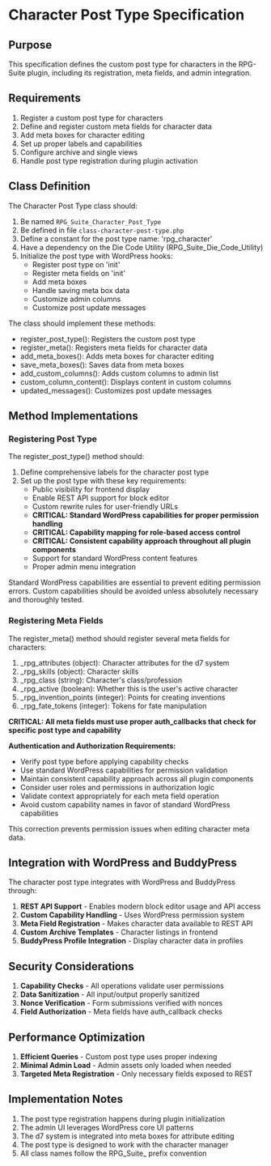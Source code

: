 # Character Post Type Specification

## Purpose
This specification defines the custom post type for characters in the RPG-Suite plugin, including its registration, meta fields, and admin integration.

## Requirements
1. Register a custom post type for characters
2. Define and register custom meta fields for character data
3. Add meta boxes for character editing
4. Set up proper labels and capabilities
5. Configure archive and single views
6. Handle post type registration during plugin activation

## Class Definition

The Character Post Type class should:
1. Be named `RPG_Suite_Character_Post_Type`
2. Be defined in file `class-character-post-type.php`
3. Define a constant for the post type name: 'rpg_character'
4. Have a dependency on the Die Code Utility (RPG_Suite_Die_Code_Utility)
5. Initialize the post type with WordPress hooks:
   - Register post type on 'init'
   - Register meta fields on 'init'
   - Add meta boxes
   - Handle saving meta box data
   - Customize admin columns
   - Customize post update messages

The class should implement these methods:
- register_post_type(): Registers the custom post type
- register_meta(): Registers meta fields for character data
- add_meta_boxes(): Adds meta boxes for character editing
- save_meta_boxes(): Saves data from meta boxes
- add_custom_columns(): Adds custom columns to admin list
- custom_column_content(): Displays content in custom columns
- updated_messages(): Customizes post update messages

## Method Implementations

### Registering Post Type

The register_post_type() method should:

1. Define comprehensive labels for the character post type
2. Set up the post type with these key requirements:
   - Public visibility for frontend display
   - Enable REST API support for block editor
   - Custom rewrite rules for user-friendly URLs
   - **CRITICAL: Standard WordPress capabilities for proper permission handling**
   - **CRITICAL: Capability mapping for role-based access control**
   - **CRITICAL: Consistent capability approach throughout all plugin components**
   - Support for standard WordPress content features
   - Proper admin menu integration

Standard WordPress capabilities are essential to prevent editing permission errors. Custom capabilities should be avoided unless absolutely necessary and thoroughly tested.

### Registering Meta Fields

The register_meta() method should register several meta fields for characters:

1. _rpg_attributes (object): Character attributes for the d7 system
2. _rpg_skills (object): Character skills
3. _rpg_class (string): Character's class/profession
4. _rpg_active (boolean): Whether this is the user's active character
5. _rpg_invention_points (integer): Points for creating inventions
6. _rpg_fate_tokens (integer): Tokens for fate manipulation

**CRITICAL: All meta fields must use proper auth_callbacks that check for specific post type and capability**

**Authentication and Authorization Requirements:**

* Verify post type before applying capability checks
* Use standard WordPress capabilities for permission validation
* Maintain consistent capability approach across all plugin components
* Consider user roles and permissions in authorization logic
* Validate context appropriately for each meta field operation
* Avoid custom capability names in favor of standard WordPress capabilities

This correction prevents permission issues when editing character meta data.

## Integration with WordPress and BuddyPress

The character post type integrates with WordPress and BuddyPress through:

1. **REST API Support** - Enables modern block editor usage and API access
2. **Custom Capability Handling** - Uses WordPress permission system
3. **Meta Field Registration** - Makes character data available to REST API
4. **Custom Archive Templates** - Character listings in frontend
5. **BuddyPress Profile Integration** - Display character data in profiles

## Security Considerations

1. **Capability Checks** - All operations validate user permissions
2. **Data Sanitization** - All input/output properly sanitized
3. **Nonce Verification** - Form submissions verified with nonces
4. **Field Authorization** - Meta fields have auth_callback checks

## Performance Optimization

1. **Efficient Queries** - Custom post type uses proper indexing
2. **Minimal Admin Load** - Admin assets only loaded when needed
3. **Targeted Meta Registration** - Only necessary fields exposed to REST

## Implementation Notes

1. The post type registration happens during plugin initialization
2. The admin UI leverages WordPress core UI patterns
3. The d7 system is integrated into meta boxes for attribute editing
4. The post type is designed to work with the character manager
5. All class names follow the RPG_Suite_ prefix convention